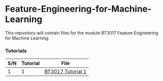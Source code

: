 # Feature-Engineering-for-Machine-Learning
This repository will contain files for the module BT3017 Feature Engineering for Machine Learning


### Tutorials 

| S/N | Tutorial | File 											|
| --- | ---			| --- 					 				 		|
| 1   | 1			| 	[BT3017 Tutorial 1]("./BT3017%20Tutorial%201.ipynb") |

